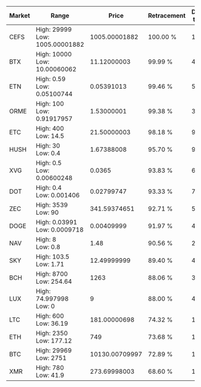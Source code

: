 | Market | Range | Price| Retracement | Doubles to 50% |
| --- | --- | --- | --- | --- |
| CEFS | High: 29999<br />Low: 1005.00001882 | 1005.00001882 | 100.00 % | 15.42 |
| BTX | High: 10000<br />Low: 10.00060062 | 11.12000003 | 99.99 % | 450.09 |
| ETN | High: 0.59<br />Low: 0.05100744 | 0.05391013 | 99.46 % | 5.95 |
| ORME | High: 100<br />Low: 0.91917957 | 1.53000001 | 99.38 % | 32.98 |
| ETC | High: 400<br />Low: 14.5 | 21.50000003 | 98.18 % | 9.64 |
| HUSH | High: 30<br />Low: 0.4 | 1.67388008 | 95.70 % | 9.08 |
| XVG | High: 0.5<br />Low: 0.00600248 | 0.0365 | 93.83 % | 6.93 |
| DOT | High: 0.4<br />Low: 0.001406 | 0.02799747 | 93.33 % | 7.17 |
| ZEC | High: 3539<br />Low: 90 | 341.59374651 | 92.71 % | 5.31 |
| DOGE | High: 0.03991<br />Low: 0.0009718 | 0.00409999 | 91.97 % | 4.99 |
| NAV | High: 8<br />Low: 0.8 | 1.48 | 90.56 % | 2.97 |
| SKY | High: 103.5<br />Low: 1.71 | 12.49999999 | 89.40 % | 4.21 |
| BCH | High: 8700<br />Low: 254.64 | 1263 | 88.06 % | 3.54 |
| LUX | High: 74.997998<br />Low: 0 | 9 | 88.00 % | 4.17 |
| LTC | High: 600<br />Low: 36.19 | 181.00000698 | 74.32 % | 1.76 |
| ETH | High: 2350<br />Low: 177.12 | 749 | 73.68 % | 1.69 |
| BTC | High: 29969<br />Low: 2751 | 10130.00709997 | 72.89 % | 1.62 |
| XMR | High: 780<br />Low: 41.9 | 273.69998003 | 68.60 % | 1.50 |
